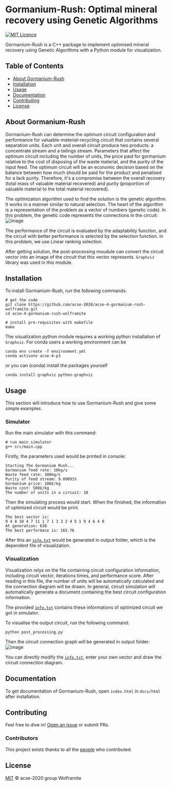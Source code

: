# Gormanium-Rush: Optimal mineral recovery using Genetic Algorithms

[![MIT Licence](https://badges.frapsoft.com/os/mit/mit.svg?v=103)](https://opensource.org/licenses/mit-license.php)

Gormanium-Rush is a C++ package to implement optimised mineral recovery using Genetic Algorithms with a Python module for visualization.

## Table of Contents

- [About Gormanium-Rush](#about-gormanium-rush)
- [Installation](#installation)
- [Usage](#usage)
- [Documentation](#documentation)
- [Contributing](#contributing)
- [License](#license)


## About Gormanium-Rush

Gormanium-Rush can determine the optimum circuit configuration and performance for valuable-material-recycling circuit that contains several separation units. Each unit and overall circuit produce two products: a concentrate stream and a tailings stream. Parameters that affect the optimum circuit including the number of units, the price paid for gormanium relative to the cost of disposing of the waste material, and the purity of the input feed. The optimum circuit will be an economic decision based on the balance between how much should be paid for the product and penalised for a lack purity. Therefore, it's a compromise between the overall recovery (total mass of valuable material recovered) and purity (proportion of valuable material to the total material recovered).

The optimization algorithm used to find the solution is the genetic algorithm. It works in a manner similar to natural selection. The heart of the algorithm is a representation of the problem as a vector of numbers (genetic code). In this problem, the genetic code represents the connections in the circuit:
![image](https://github.com/acse-2020/acse-4-gormanium-rush-wolframite/blob/main/resources/circuit-vector.jpg)

The performance of the circuit is evaluated by the adaptability function, and the circuit with better performance is selected by the selection function. In this problem, we use Linear ranking selection.

After getting solution, the post-processing moudule can convert the circuit vector into an image of the circuit that this vector represents. `Graphviz` library was used in this module.


## Installation

To install Gormanium-Rush, run the following commands:

```
# get the code
git clone https://github.com/acse-2020/acse-4-gormanium-rush-wolframite.git
cd acse-4-gormanium-rush-wolframite

# install pre-requisites with makefile
make
```

The visualization python module requires a working python installation of `Graphviz`. For conda users a working environment can be 

```
conda env create -f environment.yml
conda activate acse-4-p3
```

or you can (conda) install the packages yourself
```
conda install graphviz python-graphviz
```


## Usage

This section will introduce how to use Gormanium-Rush and give some simple examples.

### Simulator

Run the main simulator with this command:

```
# run main simulator
g++ src/main.cpp
```

Firstly, the parameters used would be printed in console:

```
Starting The Gormanium Rush...
Gormanium feed rate: 10kg/s
Waste feed rate: 100kg/s
Purity of feed stream: 9.09091%
Gormanium price: 100£/kg
Waste cost: 500£/kg
The number of units in a circuit: 10
```

Then the simulating process would start. When the finished, the information of optimized circuit would be print.

```
The best vector is:
9 4 8 10 4 7 11 1 7 1 3 3 2 4 5 1 9 4 6 4 0
At generation: 630
The best performace is: 165.76
```

After this an [`info.txt`](https://github.com/acse-2020/acse-4-gormanium-rush-wolframite/blob/main/output/info.txt) would be generated in output folder, which is the dependent file of visualization.


### Visualization

Visualization relys on the file containing circuit configuration information, including circuit vector, iterations times, and performance score.
After reading in this file, the number of units will be automatically calculated and the connection diagram will be drawn.
In general, circuit simulation will automatically generate a document containing the best circuit configuration information. 

The provided [`info.txt`](https://github.com/acse-2020/acse-4-gormanium-rush-wolframite/blob/main/output/info.txt) contains these informations of optimized circuit we got in simulator.

To visualise the output circuit, run the following command:

```
python post_processing.py
```

Then the circuit connection graph will be generated in output folder:
![image](https://github.com/acse-2020/acse-4-gormanium-rush-wolframite/blob/main/output/circuit.png)

You can directly modify the [`info.txt`](https://github.com/acse-2020/acse-4-gormanium-rush-wolframite/blob/main/output/info.txt), enter your own vector and draw the circuit connection diagram.


## Documentation

To get documentation of Gormanium-Rush, open `index.html` in `docs/html` after installation.


## Contributing

Feel free to dive in! [Open an issue](https://github.com/acse-2020/acse-4-gormanium-rush-wolframite/issues/new) or submit PRs.

### Contributors

This project exists thanks to all the [people](https://github.com/acse-2020/acse-4-gormanium-rush-wolframite/graphs/contributors) who contributed.


## License

[MIT](LICENSE) © acse-2020 group Wolframite


